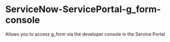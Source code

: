 # ServiceNow-ServicePortal-g_form-console
 Allows you to access g_form via the developer console in the Service Portal
